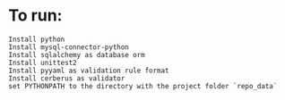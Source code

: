 # To run:
    Install python
    Install mysql-connector-python
    Install sqlalchemy as database orm
    Install unittest2
    Install pyyaml as validation rule format
    Install cerberus as validator
    set PYTHONPATH to the directory with the project folder `repo_data`